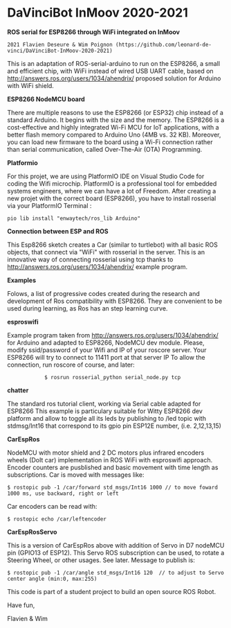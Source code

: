 
# DaVinciBot InMoov 2020-2021
**ROS serial for ESP8266 through WiFi integrated on InMoov**
```
2021 Flavien Deseure & Wim Poignon (https://github.com/leonard-de-vinci/DaVinciBot-InMoov-2020-2021) 
```
This is an adaptation of ROS-serial-arduino to run on the ESP8266, a small and efficient chip, with WiFi instead of wired USB UART cable, based on http://answers.ros.org/users/1034/ahendrix/ proposed solution for Arduino with WiFi shield.

**ESP8266 NodeMCU board**

There are multiple reasons to use the ESP8266 (or ESP32) chip instead of a standard Arduino. It begins with the size and the memory.
The ESP8266 is a cost-effective and highly integrated Wi-Fi MCU for IoT applications, with a better flash memory compared to Arduino Uno (4MB vs. 32 KB). Moreover, you can load new firmware to the board using a Wi-Fi connection rather than serial communication, called Over-The-Air (OTA) Programming.

**Platformio**

For this projet, we are using PlatformIO IDE on Visual Studio Code for coding the Wifi microchip. PlatformIO is a professional tool for embedded systems engineers, where we can have a lot of Freedom.
After creating a new projet with the correct board (ESP8266), you have to install rosserial via your PlatformIO Terminal :
```
pio lib install "enwaytech/ros_lib Arduino"
```

**Connection between ESP and ROS**

This Esp8266 sketch creates a Car (similar to turtlebot) with all basic ROS objects, that connect via "WiFi" with rosserial in the server. 
This is an innovative way of connecting rosserial using tcp thanks to http://answers.ros.org/users/1034/ahendrix/ example program.

**Examples**

Folows, a list of progressive codes created during the research and development of Ros compatibility with ESP8266. They are convenient
to be used during learning, as Ros has an step learning curve.

**esproswifi**

Example program taken from http://answers.ros.org/users/1034/ahendrix/ for Arduino and
adapted to ESP8266, NodeMCU dev module. Please, modify ssid/password of your Wifi and 
IP of your roscore server. Your ESP8266 will try to connect to 11411 port at that server IP
To allow the connection, run roscore of course, and later:
```
            $ rosrun rosserial_python serial_node.py tcp
```

**chatter**

The standard ros tutorial client, working via Serial cable adapted for ESP8266
This example is particulary suitable for Witty ESP8266 dev platform and allow
to toggle all its leds by publishing to /led topic with stdmsg/Int16 that 
correspond to its gpio pin ESP12E number, (i.e. 2,12,13,15)

**CarEspRos**

NodeMCU with motor shield and 2 DC motors plus infrared encoders wheels (DoIt car) implementation in ROS WiFi
with esproswifi approach. Encoder counters are pusblished and basic movement with time length as subscriptions.
Car is moved with messages like: 
```
$ rostopic pub -1 /car/forward std_msgs/Int16 1000 // to move foward 1000 ms, use backward, right or left
```
Car encoders can be read with:
```
$ rostopic echo /car/leftencoder
```

**CarEspRosServo**

This is a version of CarEspRos above with addition of Servo in D7 nodeMCU pin (GPIO13 of ESP12). This Servo
ROS subscription can be used, to rotate a Steering Wheel, or other usages. See later. Message to publish is:
```
$ rostopic pub -1 /car/angle std_msgs/Int16 120  // to adjust to Servo center angle (min:0, max:255)
````

This code is part of a student project to build an open source ROS Robot. 

Have fun,

Flavien & Wim
